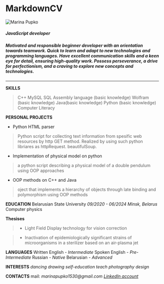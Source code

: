 # MarkdownCV
![Marina Pupko](https://github.com/MarinaPupko/MarkdownCV/blob/main/logo.PNG)
##### JavaScript developer
##### Motivated and responsible beginner developer with an orientation towards teamwork. Quick to learn and adapt to new technologies and programming languages. Have excellent communication skills and a keen eye for detail, ensuring high-quality work. Possess perseverance, a drive for perfectionism, and a craving to explore new concepts and technologies.
---
__SKILLS__
>C++ 
MySQL 
SQL
Assembly language (basic knowledge)
Wolfram (basic knowledge)
Java(basic knowledge)
Python (basic knowledge) 
Computer Literacy

__PERSONAL PROJECTS__
* Python HTML parser
>Python script for collecting text information from spesific web resources by http GET method. Realized by using such python libriares as httpRequest. beautifulSoup.

* Implementation of physical model on python
>a python script describing a physical model of a double pendulum using OOP approaches 

* OOP methods on C++ and Java
>oject that implements a hierarchy of objects through late binding and polymorphism using OOP methods

__EDUCATION__
Belarusian State University _09/2020 - 06/2024 Minsk, Belarus_
Computer physics

__Thesises__
>* Light Field Display technology for vision correction

>* Inactivation of epidemiologically significant strains of microorganisms in a sterilizer based on an air-plasma jet

__LANGUAGES__
Written English - _Intermediate_
Spoken English - _Pre-Intermediate_
Russian - _Native_
Belarusian - _Advanced_

__INTERESTS__
_dancing 
drawing 
self-education 
teach 
photography 
design_

__CONTACTS__
mail: _marinapupko1530@gmail.com_
[_LinkedIn account_](https://linkedin.com/in/marina-pupko/)
